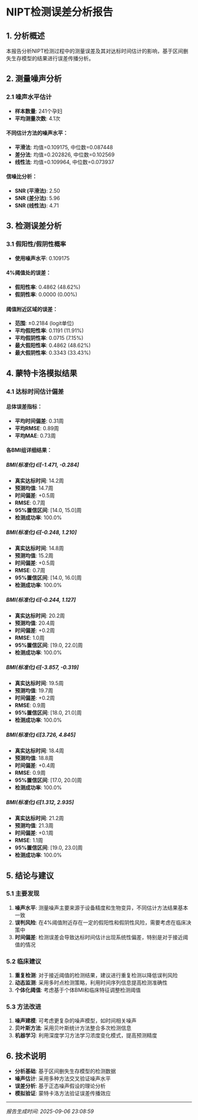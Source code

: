 # NIPT检测误差分析报告

## 1. 分析概述

本报告分析NIPT检测过程中的测量误差及其对达标时间估计的影响，基于区间删失生存模型的结果进行误差传播分析。

## 2. 测量噪声分析

### 2.1 噪声水平估计

- **样本数量**: 241个孕妇
- **平均测量次数**: 4.1次

#### 不同估计方法的噪声水平：
- **平滑法**: 均值=0.109175, 中位数=0.087448
- **差分法**: 均值=0.202826, 中位数=0.102569  
- **线性法**: 均值=0.109964, 中位数=0.073937

#### 信噪比分析：
- **SNR (平滑法)**: 2.50
- **SNR (差分法)**: 5.96
- **SNR (线性法)**: 4.71

## 3. 检测误差分析

### 3.1 假阳性/假阴性概率

- **使用噪声水平**: 0.109175

#### 4%阈值处的误差：
- **假阳性率**: 0.4862 (48.62%)
- **假阴性率**: 0.0000 (0.00%)

#### 阈值附近区域的误差：
- **范围**: ±0.2184 (logit单位)
- **平均假阳性率**: 0.1191 (11.91%)
- **平均假阴性率**: 0.0715 (7.15%)
- **最大假阳性率**: 0.4862 (48.62%)
- **最大假阴性率**: 0.3343 (33.43%)

## 4. 蒙特卡洛模拟结果

### 4.1 达标时间估计偏差

#### 总体误差指标：
- **平均时间偏差**: 0.31周
- **平均RMSE**: 0.89周  
- **平均MAE**: 0.73周

#### 各BMI组详细结果：

##### BMI(标准化)∈[-1.471, -0.284]
- **真实达标时间**: 14.2周
- **预测均值**: 14.7周
- **时间偏差**: +0.5周
- **RMSE**: 0.7周
- **95%置信区间**: [14.0, 15.0]周
- **检测成功率**: 100.0%

##### BMI(标准化)∈[-0.248, 1.210]
- **真实达标时间**: 14.8周
- **预测均值**: 15.2周
- **时间偏差**: +0.5周
- **RMSE**: 0.7周
- **95%置信区间**: [14.0, 16.0]周
- **检测成功率**: 100.0%

##### BMI(标准化)∈[-0.244, 1.127]
- **真实达标时间**: 20.2周
- **预测均值**: 20.4周
- **时间偏差**: +0.2周
- **RMSE**: 1.0周
- **95%置信区间**: [19.0, 22.0]周
- **检测成功率**: 100.0%

##### BMI(标准化)∈[-3.857, -0.319]
- **真实达标时间**: 19.5周
- **预测均值**: 19.7周
- **时间偏差**: +0.2周
- **RMSE**: 0.9周
- **95%置信区间**: [18.0, 21.0]周
- **检测成功率**: 100.0%

##### BMI(标准化)∈[3.726, 4.845]
- **真实达标时间**: 18.4周
- **预测均值**: 18.8周
- **时间偏差**: +0.4周
- **RMSE**: 0.9周
- **95%置信区间**: [17.0, 20.0]周
- **检测成功率**: 100.0%

##### BMI(标准化)∈[1.312, 2.935]
- **真实达标时间**: 21.2周
- **预测均值**: 21.3周
- **时间偏差**: +0.1周
- **RMSE**: 1.1周
- **95%置信区间**: [19.0, 23.0]周
- **检测成功率**: 100.0%

## 5. 结论与建议

### 5.1 主要发现
1. **噪声水平**: 测量噪声主要来源于设备精度和生物变异，不同估计方法结果基本一致
2. **误判风险**: 在4%阈值附近存在一定的假阳性和假阴性风险，需要考虑在临床决策中
3. **时间偏差**: 检测误差会导致达标时间估计出现系统性偏差，特别是对于接近阈值的情况

### 5.2 临床建议
1. **重复检测**: 对于接近阈值的检测结果，建议进行重复检测以降低误判风险
2. **动态监测**: 采用多时点检测策略，利用时间序列信息提高检测准确性
3. **个体化阈值**: 考虑基于个体BMI和临床特征调整检测阈值

### 5.3 方法改进
1. **噪声建模**: 可考虑更复杂的噪声模型，如时间相关噪声
2. **贝叶斯方法**: 采用贝叶斯统计方法整合多次检测信息
3. **机器学习**: 利用深度学习方法学习浓度变化模式，提高预测精度

## 6. 技术说明

- **分析基础**: 基于区间删失生存模型的检测数据
- **噪声估计**: 采用多种方法交叉验证噪声水平
- **误差分析**: 基于正态噪声假设的理论分析
- **模拟验证**: 蒙特卡洛方法验证误差传播效应

---
*报告生成时间: 2025-09-06 23:08:59*
